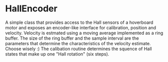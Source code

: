 # HallEncoder

A simple class that provides access to the Hall sensors of a hoverboard motor and exposes an encoder-like interface for calibration, position and velocity.
Velocity is estmated using a moving average implemented as a ring buffer. 
The size of the ring buffer and the sample interval are the parameters that determine the characteristics of the velocity estimate. Choose wisely :)
The calibation routine determines the squence of Hall states that make up one "Hall rotation" (six steps).
